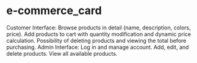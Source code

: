 # e-commerce_card
 Customer Interface:  Browse products in detail (name, description, colors, price).  Add products to cart with quantity modification and dynamic price calculation. Possibility of deleting products and viewing the total before purchasing. Admin Interface: Log in and manage account. Add, edit, and delete products. View all available products.
 
